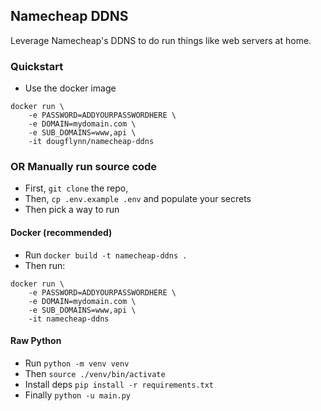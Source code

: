 ## Namecheap DDNS
Leverage Namecheap's DDNS to do run things like web servers at home.

### Quickstart
- Use the docker image
```shell
docker run \
    -e PASSWORD=ADDYOURPASSWORDHERE \
    -e DOMAIN=mydomain.com \
    -e SUB_DOMAINS=www,api \
    -it dougflynn/namecheap-ddns
```

### OR Manually run source code
- First, `git clone` the repo,
- Then, `cp .env.example .env` and populate your secrets
- Then pick a way to run

#### Docker (recommended)
- Run `docker build -t namecheap-ddns .`
- Then run:
```shell
docker run \
    -e PASSWORD=ADDYOURPASSWORDHERE \
    -e DOMAIN=mydomain.com \
    -e SUB_DOMAINS=www,api \
    -it namecheap-ddns
```

#### Raw Python
- Run `python -m venv venv`
- Then `source ./venv/bin/activate`
- Install deps `pip install -r requirements.txt`
- Finally `python -u main.py`
  